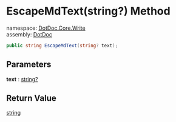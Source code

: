 ﻿# EscapeMdText\(string?\) Method

namespace: [DotDoc\.Core\.Write](../../DotDoc.Core.Write.md)<br />
assembly: [DotDoc](../../../DotDoc.md)



```csharp
public string EscapeMdText(string? text);
```

## Parameters

__text__ : [string?](https://docs.microsoft.com/dotnet/api/System.String)



## Return Value

[string](https://docs.microsoft.com/dotnet/api/System.String)



